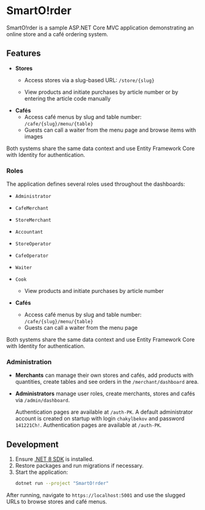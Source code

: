 # SmartO!rder

SmartO!rder is a sample ASP.NET Core MVC application demonstrating an online store and a café ordering system.

## Features

- **Stores**
  - Access stores via a slug-based URL: `/store/{slug}`

  - View products and initiate purchases by article number or by entering the article code manually
- **Cafés**
  - Access café menus by slug and table number: `/cafe/{slug}/menu/{table}`
  - Guests can call a waiter from the menu page and browse items with images

Both systems share the same data context and use Entity Framework Core with Identity for authentication.

### Roles

The application defines several roles used throughout the dashboards:

- `Administrator`
- `CafeMerchant`
- `StoreMerchant`
- `Accountant`
- `StoreOperator`
- `CafeOperator`
- `Waiter`
- `Cook`


  - View products and initiate purchases by article number
- **Cafés**
  - Access café menus by slug and table number: `/cafe/{slug}/menu/{table}`
  - Guests can call a waiter from the menu page

Both systems share the same data context and use Entity Framework Core with Identity for authentication.


### Administration

- **Merchants** can manage their own stores and cafés, add products with quantities, create tables and see orders in the `/merchant/dashboard` area.
- **Administrators** manage user roles, create merchants, stores and cafés via `/admin/dashboard`.

  Authentication pages are available at `/auth-PK`. A default administrator
  account is created on startup with login `chakylbekov` and password
  `141221Ch!`.
  Authentication pages are available at `/auth-PK`.

## Development

1. Ensure [.NET 8 SDK](https://dotnet.microsoft.com/) is installed.
2. Restore packages and run migrations if necessary.
3. Start the application:
   ```bash
   dotnet run --project "SmartO!rder"
   ```

After running, navigate to `https://localhost:5001` and use the slugged URLs to browse stores and café menus.

